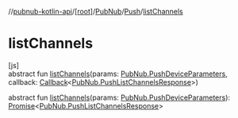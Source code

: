 //[pubnub-kotlin-api](../../../../index.md)/[[root]](../../index.md)/[PubNub](../index.md)/[Push](index.md)/[listChannels](list-channels.md)

# listChannels

[js]\
abstract fun [listChannels](list-channels.md)(params: [PubNub.PushDeviceParameters](../-push-device-parameters/index.md), callback: [Callback](../../-callback/index.md)&lt;[PubNub.PushListChannelsResponse](../-push-list-channels-response/index.md)&gt;)

abstract fun [listChannels](list-channels.md)(params: [PubNub.PushDeviceParameters](../-push-device-parameters/index.md)): [Promise](https://kotlinlang.org/api/latest/jvm/stdlib/kotlin-stdlib/kotlin.js/-promise/index.html)&lt;[PubNub.PushListChannelsResponse](../-push-list-channels-response/index.md)&gt;
